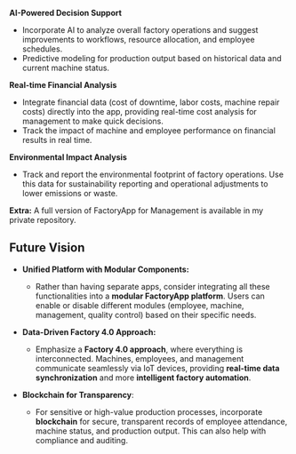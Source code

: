 **AI-Powered Decision Support**
   - Incorporate AI to analyze overall factory operations and suggest improvements to workflows, resource allocation, and employee schedules.
   - Predictive modeling for production output based on historical data and current machine status.

**Real-time Financial Analysis**
   - Integrate financial data (cost of downtime, labor costs, machine repair costs) directly into the app, providing real-time cost analysis for management to make quick decisions.
   - Track the impact of machine and employee performance on financial results in real time.

**Environmental Impact Analysis**
   - Track and report the environmental footprint of factory operations. Use this data for sustainability reporting and operational adjustments to lower emissions or waste.
 
**Extra:**
A full version of FactoryApp for Management is available in my private repository.

## Future Vision
- **Unified Platform with Modular Components:**
   - Rather than having separate apps, consider integrating all these functionalities into a **modular FactoryApp platform**. Users can enable or disable different modules (employee, machine, management, quality control) based on their specific needs.

- **Data-Driven Factory 4.0 Approach:**
   - Emphasize a **Factory 4.0 approach**, where everything is interconnected. Machines, employees, and management communicate seamlessly via IoT devices, providing **real-time data synchronization** and more **intelligent factory automation**.
  
- **Blockchain for Transparency**: 
   - For sensitive or high-value production processes, incorporate **blockchain** for secure, transparent records of employee attendance, machine status, and production output. This can also help with compliance and auditing.

